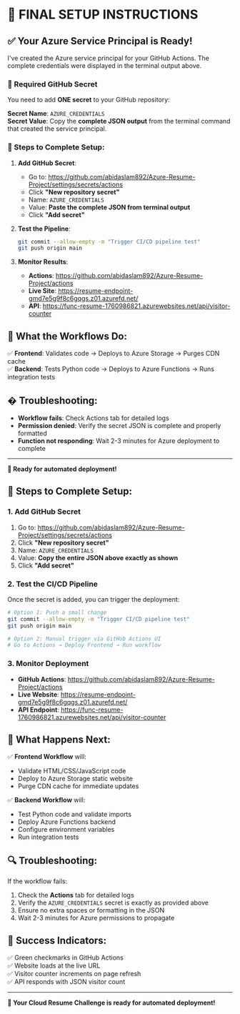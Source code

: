 # 🚀 FINAL SETUP INSTRUCTIONS

## ✅ Your Azure Service Principal is Ready!

I've created the Azure service principal for your GitHub Actions. The complete credentials were displayed in the terminal output above.

### 🔑 Required GitHub Secret

You need to add **ONE secret** to your GitHub repository:

**Secret Name**: `AZURE_CREDENTIALS`  
**Secret Value**: Copy the **complete JSON output** from the terminal command that created the service principal.

### 🔧 Steps to Complete Setup:

1. **Add GitHub Secret**:
   - Go to: https://github.com/abidaslam892/Azure-Resume-Project/settings/secrets/actions
   - Click **"New repository secret"**
   - Name: `AZURE_CREDENTIALS`
   - Value: **Paste the complete JSON from terminal output**
   - Click **"Add secret"**

2. **Test the Pipeline**:
   ```bash
   git commit --allow-empty -m "Trigger CI/CD pipeline test"
   git push origin main
   ```

3. **Monitor Results**:
   - **Actions**: https://github.com/abidaslam892/Azure-Resume-Project/actions
   - **Live Site**: https://resume-endpoint-gmd7e5g9f8c6gqgs.z01.azurefd.net/
   - **API**: https://func-resume-1760986821.azurewebsites.net/api/visitor-counter

## 🎯 What the Workflows Do:

✅ **Frontend**: Validates code → Deploys to Azure Storage → Purges CDN cache  
✅ **Backend**: Tests Python code → Deploys to Azure Functions → Runs integration tests

## � Troubleshooting:

- **Workflow fails**: Check Actions tab for detailed logs
- **Permission denied**: Verify the secret JSON is complete and properly formatted
- **Function not responding**: Wait 2-3 minutes for Azure deployment to complete

---

**🎉 Ready for automated deployment!**

## 🔧 Steps to Complete Setup:

### 1. Add GitHub Secret
1. Go to: https://github.com/abidaslam892/Azure-Resume-Project/settings/secrets/actions
2. Click **"New repository secret"**
3. Name: `AZURE_CREDENTIALS`
4. Value: **Copy the entire JSON above exactly as shown**
5. Click **"Add secret"**

### 2. Test the CI/CD Pipeline
Once the secret is added, you can trigger the deployment:

```bash
# Option 1: Push a small change
git commit --allow-empty -m "Trigger CI/CD pipeline test"
git push origin main

# Option 2: Manual trigger via GitHub Actions UI
# Go to Actions → Deploy Frontend → Run workflow
```

### 3. Monitor Deployment
- **GitHub Actions**: https://github.com/abidaslam892/Azure-Resume-Project/actions
- **Live Website**: https://resume-endpoint-gmd7e5g9f8c6gqgs.z01.azurefd.net/
- **API Endpoint**: https://func-resume-1760986821.azurewebsites.net/api/visitor-counter

## 🎯 What Happens Next:

✅ **Frontend Workflow** will:
- Validate HTML/CSS/JavaScript code
- Deploy to Azure Storage static website
- Purge CDN cache for immediate updates

✅ **Backend Workflow** will:
- Test Python code and validate imports
- Deploy Azure Functions backend
- Configure environment variables
- Run integration tests

## 🔍 Troubleshooting:

If the workflow fails:
1. Check the **Actions** tab for detailed logs
2. Verify the `AZURE_CREDENTIALS` secret is exactly as provided above
3. Ensure no extra spaces or formatting in the JSON
4. Wait 2-3 minutes for Azure permissions to propagate

## 🌟 Success Indicators:

✅ Green checkmarks in GitHub Actions  
✅ Website loads at the live URL  
✅ Visitor counter increments on page refresh  
✅ API responds with JSON visitor count  

---

**🎉 Your Cloud Resume Challenge is ready for automated deployment!**